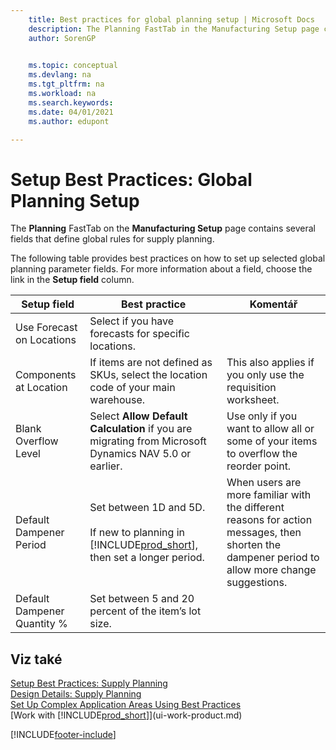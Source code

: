 ```yaml
---
    title: Best practices for global planning setup | Microsoft Docs
    description: The Planning FastTab in the Manufacturing Setup page contains several fields that define global rules for supply planning.
    author: SorenGP

    
    ms.topic: conceptual
    ms.devlang: na
    ms.tgt_pltfrm: na
    ms.workload: na
    ms.search.keywords:
    ms.date: 04/01/2021
    ms.author: edupont

---
```

# Setup Best Practices: Global Planning Setup
The **Planning** FastTab on the **Manufacturing Setup** page contains several fields that define global rules for supply planning.

The following table provides best practices on how to set up selected global planning parameter fields. For more information about a field, choose the link in the **Setup field** column.

| Setup field | Best practice | Komentář |
|-----------------|-------------------|-------------|  
| Use Forecast on Locations | Select if you have forecasts for specific locations. |
| Components at Location | If items are not defined as SKUs, select the location code of your main warehouse. | This also applies if you only use the requisition worksheet. |
| Blank Overflow Level | Select **Allow Default Calculation** if you are migrating from Microsoft Dynamics NAV 5.0 or earlier. | Use only if you want to allow all or some of your items to overflow the reorder point. |
| Default Dampener Period | Set between 1D and 5D.<br /><br /> If new to planning in [!INCLUDE[prod_short](includes/prod_short.md)], then set a longer period. | When users are more familiar with the different reasons for action messages, then shorten the dampener period to allow more change suggestions. |
| Default Dampener Quantity % | Set between 5 and 20 percent of the item’s lot size. |

## Viz také
[Setup Best Practices: Supply Planning](setup-best-practices-supply-planning.md)   
[Design Details: Supply Planning](design-details-supply-planning.md)   
[Set Up Complex Application Areas Using Best Practices](set-up-complex-application-areas-using-best-practices.md)  
[Work with [!INCLUDE[prod_short](includes/prod_short.md)]](ui-work-product.md)


[!INCLUDE[footer-include](includes/footer-banner.md)]